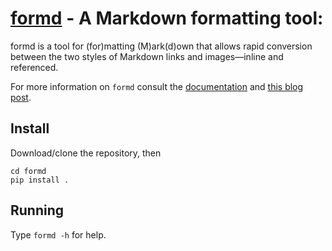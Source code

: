 # [formd](http://drbunsen.github.com/formd/) - A Markdown formatting tool:

formd is a tool for (for)matting (M)ark(d)own that allows rapid conversion between the two styles of Markdown links and images—inline and referenced.

For more information on `formd` consult the [documentation](http://drbunsen.github.com/formd/) and [this blog post](http://www.drbunsen.org/markdown-formatting/).

## Install
Download/clone the repository, then

    cd formd
    pip install .

## Running

Type `formd -h` for help.